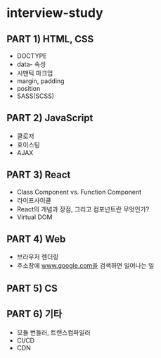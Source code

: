 # interview-study

## PART 1) HTML, CSS
- DOCTYPE
- data- 속성
- 시맨틱 마크업
- margin, padding
- position
- SASS(SCSS)
## PART 2) JavaScript
- 클로저
- 호이스팅
- AJAX
## PART 3) React
- Class Component vs. Function Component
- 라이프사이클
- React의 개념과 장점, 그리고 컴포넌트란 무엇인가?
- Virtual DOM
## PART 4) Web
- 브라우저 렌더링
- 주소창에 www.google.com을 검색하면 일어나는 일
## PART 5) CS
## PART 6) 기타
- 모듈 번들러, 트랜스컴파일러
- CI/CD
- CDN
